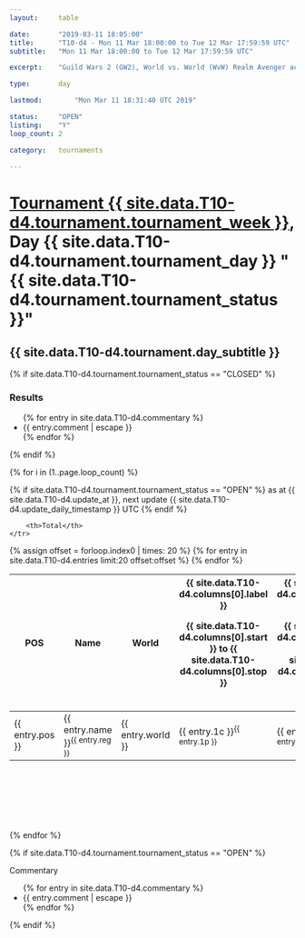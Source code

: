 ```yaml
---
layout: 	table

date: 		"2019-03-11 18:05:00"
title: 		"T10-d4 - Mon 11 Mar 18:00:00 to Tue 12 Mar 17:59:59 UTC"
subtitle: 	"Mon 11 Mar 18:00:00 to Tue 12 Mar 17:59:59 UTC"

excerpt:    "Guild Wars 2 (GW2), World vs. World (WvW) Realm Avenger achivement Tournament. \"Every Kill Counts\""

type:       day

lastmod: 		"Mon Mar 11 18:31:40 UTC 2019"

status:     "OPEN"
listing:    "Y"
loop_count: 2

category: 	tournaments

---
```

<div class="table_header">
    <h1><a href="{{ site.data.T10-d4.tournament.week_url }}">Tournament {{ site.data.T10-d4.tournament.tournament_week }}</a>, Day {{ site.data.T10-d4.tournament.tournament_day }} "{{ site.data.T10-d4.tournament.tournament_status }}"</h1>
    <h2>{{ site.data.T10-d4.tournament.day_subtitle }}</h2> 
</div>

{% if site.data.T10-d4.tournament.tournament_status == "CLOSED" %} 
<div class="commentary">
  <h3>Results</h3>
  <ul>
    {% for entry in site.data.T10-d4.commentary %}
    <li class="commentary_list">{{ entry.comment | escape }}</li>
    {% endfor %}
  </ul>
</div>
{% endif %}


{% for i in (1..page.loop_count) %}

{% if site.data.T10-d4.tournament.tournament_status == "OPEN" %} 
<span class="table_nextupdate">as at {{ site.data.T10-d4.update_at }}, next update {{ site.data.T10-d4.update_daily_timestamp }} UTC</span> 
{% endif %}

<table class="day_table">
  <colgroup>
    <col style="width:18px">
    <col style="width:55px">
    <col style="width:55px">
    <col style="width:12px">
    <col style="width:12px">
    <col style="width:12px">
    <col style="width:12px">
    <col style="width:12px">
    <col style="width:12px">
    <col style="width:12px">
    <col style="width:12px">
    <col style="width:12px">
    <col style="width:12px">
    <col style="width:12px">
    <col style="width:12px">
    <col style="width:12px">
    <col style="width:12px">
    <col style="width:12px">
    <col style="width:12px">
    <col style="width:12px">
    <col style="width:12px">
    <col style="width:12px">
    <col style="width:12px">
    <col style="width:12px">
    <col style="width:12px">
    <col style="width:12px">
    <col style="width:12px">
    <col style="width:18px">
  </colgroup>  
  <thead>
    <tr>
        <th>POS</th>
        <th class="AlignLeft">Name</th>
        <th class="AlignLeft">World</th>

<th><div class="label">{{ site.data.T10-d4.columns[0].label }}<p class="onhover">{{ site.data.T10-d4.columns[0].start }} to {{ site.data.T10-d4.columns[0].stop }}</p></div>​</th>
<th><div class="label">{{ site.data.T10-d4.columns[1].label }}<p class="onhover">{{ site.data.T10-d4.columns[1].start }} to {{ site.data.T10-d4.columns[1].stop }}</p></div>​</th>
<th><div class="label">{{ site.data.T10-d4.columns[2].label }}<p class="onhover">{{ site.data.T10-d4.columns[2].start }} to {{ site.data.T10-d4.columns[2].stop }}</p></div>​</th>
<th><div class="label">{{ site.data.T10-d4.columns[3].label }}<p class="onhover">{{ site.data.T10-d4.columns[3].start }} to {{ site.data.T10-d4.columns[3].stop }}</p></div>​</th>
<th><div class="label">{{ site.data.T10-d4.columns[4].label }}<p class="onhover">{{ site.data.T10-d4.columns[4].start }} to {{ site.data.T10-d4.columns[4].stop }}</p></div>​</th>
<th><div class="label">{{ site.data.T10-d4.columns[5].label }}<p class="onhover">{{ site.data.T10-d4.columns[5].start }} to {{ site.data.T10-d4.columns[5].stop }}</p></div>​</th>
<th><div class="label">{{ site.data.T10-d4.columns[6].label }}<p class="onhover">{{ site.data.T10-d4.columns[6].start }} to {{ site.data.T10-d4.columns[6].stop }}</p></div>​</th>
<th><div class="label">{{ site.data.T10-d4.columns[7].label }}<p class="onhover">{{ site.data.T10-d4.columns[7].start }} to {{ site.data.T10-d4.columns[7].stop }}</p></div>​</th>
<th><div class="label">{{ site.data.T10-d4.columns[8].label }}<p class="onhover">{{ site.data.T10-d4.columns[8].start }} to {{ site.data.T10-d4.columns[8].stop }}</p></div>​</th>
<th><div class="label">{{ site.data.T10-d4.columns[9].label }}<p class="onhover">{{ site.data.T10-d4.columns[9].start }} to {{ site.data.T10-d4.columns[9].stop }}</p></div>​</th>
<th><div class="label">{{ site.data.T10-d4.columns[10].label }}<p class="onhover">{{ site.data.T10-d4.columns[10].start }} to {{ site.data.T10-d4.columns[10].stop }}</p></div>​</th>

<th><div class="label">{{ site.data.T10-d4.columns[11].label }}<p class="onhover">{{ site.data.T10-d4.columns[11].start }} to {{ site.data.T10-d4.columns[11].stop }}</p></div>​</th>
<th><div class="label">{{ site.data.T10-d4.columns[12].label }}<p class="onhover">{{ site.data.T10-d4.columns[12].start }} to {{ site.data.T10-d4.columns[12].stop }}</p></div>​</th>
<th><div class="label">{{ site.data.T10-d4.columns[13].label }}<p class="onhover">{{ site.data.T10-d4.columns[13].start }} to {{ site.data.T10-d4.columns[13].stop }}</p></div>​</th>
<th><div class="label">{{ site.data.T10-d4.columns[14].label }}<p class="onhover">{{ site.data.T10-d4.columns[14].start }} to {{ site.data.T10-d4.columns[14].stop }}</p></div>​</th>
<th><div class="label">{{ site.data.T10-d4.columns[15].label }}<p class="onhover">{{ site.data.T10-d4.columns[15].start }} to {{ site.data.T10-d4.columns[15].stop }}</p></div>​</th>
<th><div class="label">{{ site.data.T10-d4.columns[16].label }}<p class="onhover">{{ site.data.T10-d4.columns[16].start }} to {{ site.data.T10-d4.columns[16].stop }}</p></div>​</th>
<th><div class="label">{{ site.data.T10-d4.columns[17].label }}<p class="onhover">{{ site.data.T10-d4.columns[17].start }} to {{ site.data.T10-d4.columns[17].stop }}</p></div>​</th>
<th><div class="label">{{ site.data.T10-d4.columns[18].label }}<p class="onhover">{{ site.data.T10-d4.columns[18].start }} to {{ site.data.T10-d4.columns[18].stop }}</p></div>​</th>
<th><div class="label">{{ site.data.T10-d4.columns[19].label }}<p class="onhover">{{ site.data.T10-d4.columns[19].start }} to {{ site.data.T10-d4.columns[19].stop }}</p></div>​</th>
<th><div class="label">{{ site.data.T10-d4.columns[20].label }}<p class="onhover">{{ site.data.T10-d4.columns[20].start }} to {{ site.data.T10-d4.columns[20].stop }}</p></div>​</th>

<th><div class="label">{{ site.data.T10-d4.columns[21].label }}<p class="onhover">{{ site.data.T10-d4.columns[21].start }} to {{ site.data.T10-d4.columns[21].stop }}</p></div>​</th>
<th><div class="label">{{ site.data.T10-d4.columns[22].label }}<p class="onhover">{{ site.data.T10-d4.columns[22].start }} to {{ site.data.T10-d4.columns[22].stop }}</p></div>​</th>
<th><div class="label">{{ site.data.T10-d4.columns[23].label }}<p class="onhover">{{ site.data.T10-d4.columns[23].start }} to {{ site.data.T10-d4.columns[23].stop }}</p></div>​</th>

        <th>Total</th>
    </tr>
  </thead>
  {% assign offset = forloop.index0 | times: 20 %}
<tbody>
{% for entry in site.data.T10-d4.entries limit:20 offset:offset %}
  <tr>
    <td class="pl{{ entry.pos }}">{{ entry.pos }}</td>
    <td class="AlignLeft">{{ entry.name }}<sup>{{ entry.reg }}</sup></td>
    <td class="AlignLeft">{{ entry.world }}</td>
    <td class="pl{{ entry.1p }}">{{ entry.1c }}<sup>{{ entry.1p }}</sup></td>
    <td class="pl{{ entry.2p }}">{{ entry.2c }}<sup>{{ entry.2p }}</sup></td>
    <td class="pl{{ entry.3p }}">{{ entry.3c }}<sup>{{ entry.3p }}</sup></td>
    <td class="pl{{ entry.4p }}">{{ entry.4c }}<sup>{{ entry.4p }}</sup></td>
    <td class="pl{{ entry.5p }}">{{ entry.5c }}<sup>{{ entry.5p }}</sup></td>
    <td class="pl{{ entry.6p }}">{{ entry.6c }}<sup>{{ entry.6p }}</sup></td>
    <td class="pl{{ entry.7p }}">{{ entry.7c }}<sup>{{ entry.7p }}</sup></td>
    <td class="pl{{ entry.8p }}">{{ entry.8c }}<sup>{{ entry.8p }}</sup></td>
    <td class="pl{{ entry.9p }}">{{ entry.9c }}<sup>{{ entry.9p }}</sup></td>
    <td class="pl{{ entry.10p }}">{{ entry.10c }}<sup>{{ entry.10p }}</sup></td>
    <td class="pl{{ entry.11p }}">{{ entry.11c }}<sup>{{ entry.11p }}</sup></td>
    <td class="pl{{ entry.12p }}">{{ entry.12c }}<sup>{{ entry.12p }}</sup></td>
    <td class="pl{{ entry.13p }}">{{ entry.13c }}<sup>{{ entry.13p }}</sup></td>
    <td class="pl{{ entry.14p }}">{{ entry.14c }}<sup>{{ entry.14p }}</sup></td>
    <td class="pl{{ entry.15p }}">{{ entry.15c }}<sup>{{ entry.15p }}</sup></td>
    <td class="pl{{ entry.16p }}">{{ entry.16c }}<sup>{{ entry.16p }}</sup></td>
    <td class="pl{{ entry.17p }}">{{ entry.17c }}<sup>{{ entry.17p }}</sup></td>
    <td class="pl{{ entry.18p }}">{{ entry.18c }}<sup>{{ entry.18p }}</sup></td>
    <td class="pl{{ entry.19p }}">{{ entry.19c }}<sup>{{ entry.19p }}</sup></td>
    <td class="pl{{ entry.20p }}">{{ entry.20c }}<sup>{{ entry.20p }}</sup></td>
    <td class="pl{{ entry.21p }}">{{ entry.21c }}<sup>{{ entry.21p }}</sup></td>
    <td class="pl{{ entry.22p }}">{{ entry.22c }}<sup>{{ entry.22p }}</sup></td>
    <td class="pl{{ entry.23p }}">{{ entry.23c }}<sup>{{ entry.23p }}</sup></td>
    <td class="pl{{ entry.24p }}">{{ entry.24c }}<sup>{{ entry.24p }}</sup></td>
    <td>{{ entry.total }}</td>
  </tr>
{% endfor %}  
</tbody>
</table>
<div class="leaderboard">
  <script async src="//pagead2.googlesyndication.com/pagead/js/adsbygoogle.js"></script>
  <!-- 728x90 -->
  <ins class="adsbygoogle"
       style="display:inline-block;width:728px;height:90px"
       data-ad-client="ca-pub-3274917281288240"
       data-ad-slot="3870538733"></ins>
  <script>
  (adsbygoogle = window.adsbygoogle || []).push({});
  </script>    
</div>
<br />
{% endfor %}

{% if site.data.T10-d4.tournament.tournament_status == "OPEN" %} 
<div class="commentary">
  <span class="commentary_title">Commentary</span>
  <ul>
    {% for entry in site.data.T10-d4.commentary %}
    <li class="commentary_list">{{ entry.comment | escape }}</li>
    {% endfor %}
  </ul>
</div>
{% endif %}



